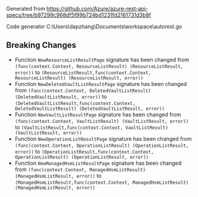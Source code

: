 
Generated from https://github.com/Azure/azure-rest-api-specs/tree/b97299c968df5f99b724bd1231fd2161731d3b8f

Code generator C:\Users\dapzhang\Documents\workspace\autorest.go

## Breaking Changes

- Function `NewResourceListResultPage` signature has been changed from `(func(context.Context, ResourceListResult) (ResourceListResult, error))` to `(ResourceListResult,func(context.Context, ResourceListResult) (ResourceListResult, error))`
- Function `NewDeletedVaultListResultPage` signature has been changed from `(func(context.Context, DeletedVaultListResult) (DeletedVaultListResult, error))` to `(DeletedVaultListResult,func(context.Context, DeletedVaultListResult) (DeletedVaultListResult, error))`
- Function `NewVaultListResultPage` signature has been changed from `(func(context.Context, VaultListResult) (VaultListResult, error))` to `(VaultListResult,func(context.Context, VaultListResult) (VaultListResult, error))`
- Function `NewOperationListResultPage` signature has been changed from `(func(context.Context, OperationListResult) (OperationListResult, error))` to `(OperationListResult,func(context.Context, OperationListResult) (OperationListResult, error))`
- Function `NewManagedHsmListResultPage` signature has been changed from `(func(context.Context, ManagedHsmListResult) (ManagedHsmListResult, error))` to `(ManagedHsmListResult,func(context.Context, ManagedHsmListResult) (ManagedHsmListResult, error))`

